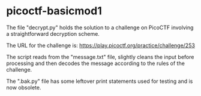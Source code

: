 # picoctf-basicmod1

The file "decrypt.py" holds the solution to a challenge on PicoCTF involving a straightforward decryption scheme.

The URL for the challenge is: https://play.picoctf.org/practice/challenge/253

The script reads from the "message.txt" file, slightly cleans the input before processing and then decodes the message according to the rules of the challenge. 

The ".bak.py" file has some leftover print statements used for testing and is now obsolete.